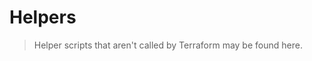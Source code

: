 # Helpers

<div align="justify">

> Helper scripts that aren't called by Terraform may be found here.   

</div>
